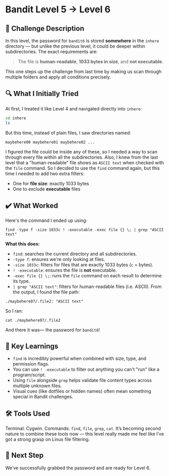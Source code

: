 # Bandit Level 5 → Level 6

## 📝 Challenge Description 
In this level, the password for `bandit6` is stored **somewhere** in the `inhere` directory — but unlike the previous level, it could be deeper within subdirectories. The exact requirements are:

> The file is **human-readable**, **1033 bytes in size**, and **not executable**.

This one steps up the challenge from last time by making us scan through multiple folders and apply all conditions precisely.



## 🔍 What I Initially Tried 
At first, I treated it like Level 4 and navigated directly into `inhere`:
```bash
cd inhere
ls
```
But this time, instead of plain files, I saw directories named:
```
maybehere00 maybehere01 maybehere02 ...
```
I figured the file could be inside any of these, so I needed a way to scan through every file within all the subdirectories. 
Also, I knew from the last level that a "human-readable" file shows as `ASCII text` when checked with the `file` command. 
So I decided to use the `find` command again, but this time I needed to add two extra filters:
- One for **file size**: exactly 1033 bytes
- One to exclude **executable** files

## ✔️ What Worked
Here's the command I ended up using:
```
find -type f -size 1033c ! -executable -exec file {} \; | grep "ASCII text"
```
**What this does:**
- `find`: searches the current directory and all subdirectories.
- `-type f`: ensures we're only looking at files.
- `-size 1033c`: filters for files that are exactly 1033 bytes (`c` = bytes).
- `! -executable`: ensures the file is **not** executable.
- `-exec file {} \;`: runs the `file` command on each result to determine its type.
- `| grep "ASCII text"`: filters for human-readable files (i.e. ASCII).
From the output, I found the file path:
```
./maybehere07/.file2: "ASCII text"
```
So I ran:
```
cat ./maybehere07/.file2
```
And there it was— the password for `bandit6`!

## 🧠 Key Learnings
- `find` is incredibly powerful when combined with size, type, and permission flags.
- You can use `! -executable` to filter out anything you can't "run" like a program/script.
- Using `file` alongside `grep` helps validate file content types across multiple unknown files.
- Visual cues (like dotfiles or hidden names) often mean something special in Bandit challenges.

## 🛠️ Tools Used 
Terminal: Cygwin.
Commands: `find`, `file`, `grep`, `cat`. 
It’s becoming second nature to combine these tools now — this level really made me feel like I’ve got a strong grasp on Linux file filtering.

## 🔐 Next Step
We’ve successfully grabbed the password and are ready for Level 6. 

